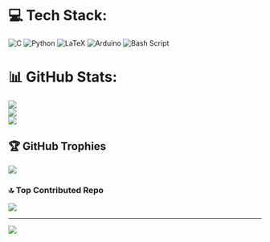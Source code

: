 
# 💻 Tech Stack:
![C](https://img.shields.io/badge/c-%2300599C.svg?style=for-the-badge&logo=c&logoColor=white) ![Python](https://img.shields.io/badge/python-3670A0?style=for-the-badge&logo=python&logoColor=ffdd54) ![LaTeX](https://img.shields.io/badge/latex-%23008080.svg?style=for-the-badge&logo=latex&logoColor=white) ![Arduino](https://img.shields.io/badge/-Arduino-00979D?style=for-the-badge&logo=Arduino&logoColor=white) ![Bash Script](https://img.shields.io/badge/bash_script-%23121011.svg?style=for-the-badge&logo=gnu-bash&logoColor=white)
# 📊 GitHub Stats:
![](https://github-readme-stats.vercel.app/api?username=nelsonrodriguezs&theme=default&hide_border=true&include_all_commits=true&count_private=true)<br/>
![](https://nirzak-streak-stats.vercel.app/?user=nelsonrodriguezs&theme=default&hide_border=true)<br/>
![](https://github-readme-stats.vercel.app/api/top-langs/?username=nelsonrodriguezs&theme=default&hide_border=true&include_all_commits=true&count_private=true&layout=compact)

## 🏆 GitHub Trophies
![](https://github-profile-trophy.vercel.app/?username=nelsonrodriguezs&theme=default&no-frame=true&no-bg=true&margin-w=4)

### 🔝 Top Contributed Repo
![](https://github-contributor-stats.vercel.app/api?username=nelsonrodriguezs&limit=5&theme=default&combine_all_yearly_contributions=true)

---
[![](https://visitcount.itsvg.in/api?id=nelsonrodriguezs&icon=10&color=12)](https://visitcount.itsvg.in)

<!-- Proudly created with GPRM ( https://gprm.itsvg.in ) -->